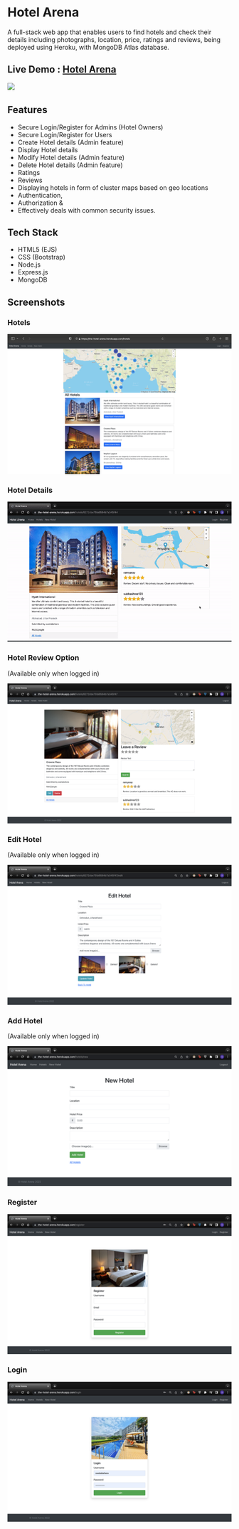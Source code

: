 # Hotel Arena

A full-stack web app that enables users to find hotels and check their details including photographs, location, price, ratings and reviews, being deployed using Heroku, with MongoDB Atlas database.

## Live Demo : [Hotel Arena](https://the-hotel-arena.herokuapp.com/)

![](/Images/Web.png)


## Features
- Secure Login/Register for Admins (Hotel Owners) 
- Secure Login/Register for Users
- Create Hotel details (Admin feature)
- Display Hotel details 
- Modify Hotel details (Admin feature)
- Delete Hotel details (Admin feature)
- Ratings 
- Reviews 
- Displaying hotels in form of cluster maps based on geo locations 
- Authentication, 
- Authorization & 
- Effectively deals with common security issues.

## Tech Stack
- HTML5 (EJS)
- CSS (Bootstrap)
- Node.js
- Express.js
- MongoDB

## Screenshots

### Hotels

![](/Screenshots/hotelsall.png)

### Hotel Details

![](/Screenshots/image%20carousel.gif)

### Hotel Review Option 

(Available only when logged in)

![](/Screenshots/review.png)

### Edit Hotel 

(Available only when logged in)

![](/Screenshots/edit%20hotel.png)

### Add Hotel 

(Available only when logged in)

![](/Screenshots/new%20hotel.png)

### Register
![](/Screenshots/register.png)

### Login 
![](/Screenshots/login.png)
